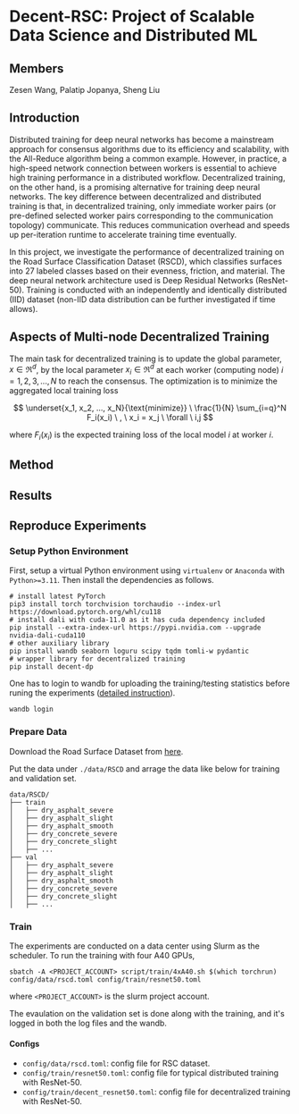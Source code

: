 # **Decent-RSC**: Project of Scalable Data Science and Distributed ML

## Members

Zesen Wang, Palatip Jopanya, Sheng Liu

## Introduction
Distributed training for deep neural networks has become a mainstream approach for consensus algorithms due to its efficiency and scalability, with the All-Reduce algorithm being a common example. However, in practice, a high-speed network connection between workers is essential to achieve high training performance in a distributed workflow. Decentralized training, on the other hand, is a promising alternative for training deep neural networks. The key difference between decentralized and distributed training is that, in decentralized training, only immediate worker pairs (or pre-defined selected worker pairs corresponding to the communication topology) communicate. This reduces communication overhead and speeds up per-iteration runtime to accelerate training time eventually.

In this project, we investigate the performance of decentralized training on the Road Surface Classification Dataset (RSCD), which classifies surfaces into 27 labeled classes based on their evenness, friction, and material. The deep neural network architecture used is Deep Residual Networks (ResNet-50). Training is conducted with an independently and identically distributed (IID) dataset (non-IID data distribution can be further investigated if time allows).

## Aspects of Multi-node Decentralized Training
The main task for decentralized training is to update the global parameter, $`x \in \Re^d`$, by the local parameter $`x_i \in \Re^d`$ at each worker (computing node) $` i = 1,2,3, ..., N`$ to reach the consensus. The optimization is to minimize the aggregated local training loss 

$$
\underset{x_1, x_2, ..., x_N}{\text{minimize}}  \ \frac{1}{N} \sum_{i=q}^N F_i(x_i)  \ , \ x_i = x_j \ \forall \ i,j 
$$

where $` F_i(x_i) `$ is the expected training loss of the local model $`i`$ at worker $`i`$.

## Method

## Results

## Reproduce Experiments

### Setup Python Environment

First, setup a virtual Python environment using `virtualenv` or `Anaconda` with `Python>=3.11`. Then install the dependencies as follows.

```
# install latest PyTorch
pip3 install torch torchvision torchaudio --index-url https://download.pytorch.org/whl/cu118
# install dali with cuda-11.0 as it has cuda dependency included
pip install --extra-index-url https://pypi.nvidia.com --upgrade nvidia-dali-cuda110
# other auxiliary library
pip install wandb seaborn loguru scipy tqdm tomli-w pydantic
# wrapper library for decentralized training
pip install decent-dp
```

One has to login to wandb for uploading the training/testing statistics before runing the experiments ([detailed instruction](https://docs.wandb.ai/quickstart/)).
```
wandb login
```

### Prepare Data

Download the Road Surface Dataset from [here](https://thu-rsxd.com/).

Put the data under `./data/RSCD` and arrage the data like below for training and validation set.
```
data/RSCD/
├── train
│   ├── dry_asphalt_severe
│   ├── dry_asphalt_slight
│   ├── dry_asphalt_smooth
│   ├── dry_concrete_severe
│   ├── dry_concrete_slight
│   ├── ...
├── val
│   ├── dry_asphalt_severe
│   ├── dry_asphalt_slight
│   ├── dry_asphalt_smooth
│   ├── dry_concrete_severe
│   ├── dry_concrete_slight
│   ├── ...
```

### Train

The experiments are conducted on a data center using Slurm as the scheduler. To run the training with four A40 GPUs, 

```
sbatch -A <PROJECT_ACCOUNT> script/train/4xA40.sh $(which torchrun) config/data/rscd.toml config/train/resnet50.toml
```
where `<PROJECT_ACCOUNT>` is the slurm project account.

The evaulation on the validation set is done along with the training, and it's logged in both the log files and the wandb.

#### Configs
- `config/data/rscd.toml`: config file for RSC dataset.
- `config/train/resnet50.toml`: config file for typical distributed training with ResNet-50.
- `config/train/decent_resnet50.toml`: config file for decentralized training with ResNet-50.


